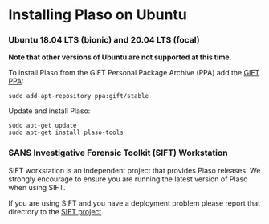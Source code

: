 # Installing Plaso on Ubuntu

### Ubuntu 18.04 LTS (bionic) and 20.04 LTS (focal)

**Note that other versions of Ubuntu are not supported at this time.**

To install Plaso from the GIFT Personal Package Archive (PPA) add the [GIFT PPA](https://launchpad.net/~gift):

```
sudo add-apt-repository ppa:gift/stable
```

Update and install Plaso:

```
sudo apt-get update
sudo apt-get install plaso-tools
```

### SANS Investigative Forensic Toolkit (SIFT) Workstation

SIFT workstation is an independent project that provides Plaso releases. We
strongly encourage to ensure you are running the latest version of Plaso when
using SIFT.

If you are using SIFT and you have a deployment problem please report that
directory to the [SIFT project](https://github.com/teamdfir/sift).
